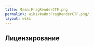 ```yaml
---
title: Файл:FragRenderCTF.png
permalink: wiki/Файл:FragRenderCTF.png/
layout: wiki
---
```


## Лицензирование
